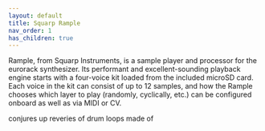 ```yaml
---
layout: default
title: Squarp Rample
nav_order: 1
has_children: true
---
```


Rample, from Squarp Instruments, is a sample player and processor for the eurorack synthesizer. Its performant and excellent-sounding playback engine starts with a four-voice kit loaded from the included microSD card. Each voice in the kit can consist of up to 12 samples, and how the Rample chooses which layer to play (randomly, cyclically, etc.) can be configured onboard as well as via MIDI or CV. 

 conjures up reveries of drum loops made of
